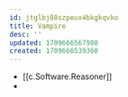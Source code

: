 ```yaml
---
id: jtglbj08szpeux4bkgkqvko
title: Vampire
desc: ''
updated: 1709666567980
created: 1709666539360
---
```


- [[c.Software.Reasoner]]
- 